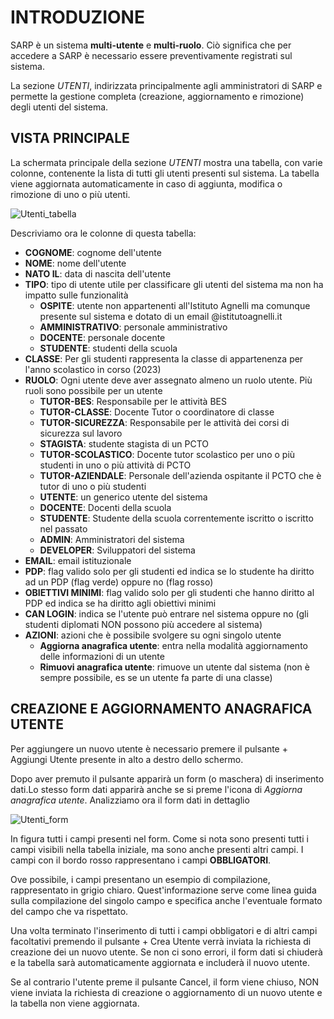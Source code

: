 <style>
    @import url(/css/doc-style.css);
</style>

# INTRODUZIONE

<!-- ![Utenti](/img/documentazione/utenti/utenti__01.png) -->

SARP è un sistema **multi-utente** e **multi-ruolo**. 
Ciò significa che per accedere a SARP è necessario essere preventivamente registrati sul sistema.

La sezione *UTENTI*, indirizzata principalmente agli amministratori di SARP e permette la gestione completa (creazione, aggiornamento e rimozione) degli utenti del sistema.

## VISTA PRINCIPALE

La schermata principale della sezione *UTENTI* mostra una tabella, con varie colonne, contenente la lista di tutti gli utenti presenti sul sistema.
La tabella viene aggiornata automaticamente in caso di aggiunta, modifica o rimozione di uno o più utenti.

![Utenti_tabella](/img/documentazione/utenti/utenti_01.png)

Descriviamo ora le colonne di questa tabella:
- **COGNOME**: cognome dell'utente
- **NOME**: nome dell'utente
- **NATO IL**: data di nascita dell'utente
- **TIPO**: tipo di utente utile per classificare gli utenti del sistema ma non ha impatto sulle funzionalità
  - **OSPITE**: utente non appartenenti all'Istituto Agnelli ma comunque presente sul sistema e dotato di un email @istitutoagnelli.it
  - **AMMINISTRATIVO**: personale amministrativo
  - **DOCENTE**: personale docente
  - **STUDENTE**: studenti della scuola
- **CLASSE**: Per gli studenti rappresenta la classe di appartenenza per l'anno scolastico in corso (2023)
- **RUOLO**: Ogni utente deve aver assegnato almeno un ruolo utente. Più ruoli sono possibile per un utente
  - **TUTOR-BES**: Responsabile per le attività BES 
  - **TUTOR-CLASSE**: Docente Tutor o coordinatore di classe
  - **TUTOR-SICUREZZA**: Responsabile per le attività dei corsi di sicurezza sul lavoro
  - **STAGISTA**: studente stagista di un PCTO
  - **TUTOR-SCOLASTICO**: Docente tutor scolastico per uno o più studenti in uno o più attività di PCTO
  - **TUTOR-AZIENDALE**: Personale dell'azienda ospitante il PCTO che è tutor di uno o più studenti
  - **UTENTE**: un generico utente del sistema
  - **DOCENTE**: Docenti della scuola
  - **STUDENTE**: Studente della scuola correntemente iscritto o iscritto nel passato
  - **ADMIN**: Amministratori del sistema
  - **DEVELOPER**: Sviluppatori del sistema
- **EMAIL**: email istituzionale
- **PDP**: flag valido solo per gli studenti ed indica se lo studente ha diritto ad un PDP (flag verde) oppure no (flag rosso)
- **OBIETTIVI MINIMI**: flag valido solo per gli studenti che hanno diritto al PDP ed indica se ha diritto agli obiettivi minimi
- **CAN LOGIN**: indica se l'utente può entrare nel sistema oppure no (gli studenti diplomati NON possono più accedere al sistema)
- **AZIONI**: azioni che è possibile svolgere su ogni singolo utente
  - **Aggiorna anagrafica utente**: entra nella  modalità aggiornamento delle informazioni di un utente
  - **Rimuovi anagrafica utente**: rimuove un utente dal sistema (non è sempre possibile, es se un utente fa parte di una classe)

## CREAZIONE E AGGIORNAMENTO ANAGRAFICA UTENTE

Per aggiungere un nuovo utente è necessario premere il pulsante <span class="button blue">+ Aggiungi Utente</span> presente in alto a destro dello schermo. 

Dopo aver premuto il pulsante apparirà un form (o maschera) di inserimento dati.Lo stesso form dati apparirà anche se si preme l'icona di *Aggiorna anagrafica utente*.
Analizziamo ora il form dati in dettaglio

![Utenti_form](/img/documentazione/utenti/utenti_02.png)

In figura tutti i campi presenti nel form. Come si nota sono presenti tutti i campi visibili nella tabella iniziale, ma sono anche presenti altri campi. I campi con il <span class="bold-red">bordo rosso</span> rappresentano i campi **OBBLIGATORI**.

Ove possibile, i campi presentano un esempio di compilazione, rappresentato in grigio chiaro. Quest'informazione serve come linea guida sulla compilazione del singolo campo e specifica anche l'eventuale formato del campo che va rispettato.

Una volta terminato l'inserimento di tutti i campi obbligatori e di altri campi facoltativi premendo il pulsante <span class="button green">+ Crea Utente</span> verrà inviata la richiesta di creazione dei un nuovo utente.
Se non ci sono errori, il form dati si chiuderà e la tabella sarà automaticamente aggiornata e includerà il nuovo utente.

Se al contrario l'utente preme il pulsante <span class="button red">Cancel</span>, il form viene chiuso, NON viene inviata la richiesta di creazione o aggiornamento di un nuovo utente e la tabella non viene aggiornata.



